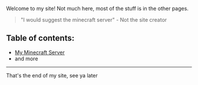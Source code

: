 Welcome to my site! Not much here, most of the stuff is in the other pages.

> "I would suggest the minecraft server" - Not the site creator

Table of contents:
---
* [My Minecraft Server](minecraft.md)
* and more
---

That's the end of my site, see ya later
